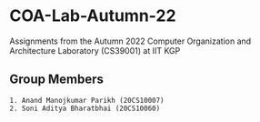 # COA-Lab-Autumn-22
Assignments from the Autumn 2022 Computer Organization and Architecture Laboratory (CS39001) at IIT KGP
## Group Members
<pre><code>1. Anand Manojkumar Parikh (20CS10007)
2. Soni Aditya Bharatbhai (20CS10060)
</code></pre>

